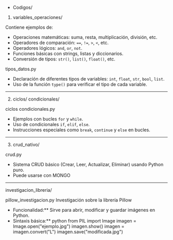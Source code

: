 * Codigos/

 1. variables_operaciones/


Contiene ejemplos de:

- Operaciones matemáticas: suma, resta, multiplicación, división, etc.
- Operadores de comparación: `==`, `!=`, `>`, `<`, etc.
- Operadores lógicos: `and`, `or`, `not`.
- Funciones básicas con strings, listas y diccionarios.
- Conversión de tipos: `str()`, `list()`, `float()`, etc.

 tipos_datos.py
- Declaración de diferentes tipos de variables: `int`, `float`, `str`, `bool`, `list`.
- Uso de la función `type()` para verificar el tipo de cada variable.

---

2. ciclos/
condicionales/

 ciclos
 condicionales.py
- Ejemplos con bucles `for` y `while`.
- Uso de condicionales `if`, `elif`, `else`.
- Instrucciones especiales como `break`, `continue` y `else` en bucles.

---

3. crud_nativo/

crud.py
- Sistema CRUD básico (Crear, Leer, Actualizar, Eliminar) usando Python puro.
- Puede usarse con MONGO

---

investigacion_libreria/

pillow_investigacion.py
Investigación sobre la librería Pillow

-  Funcionalidad:** Sirve para abrir, modificar y guardar imágenes en Python.
-  Sintaxis básica:**
  python
  from PIL import Image
  imagen = Image.open("ejemplo.jpg")
  imagen.show()
  imagen = imagen.convert("L")
  imagen.save("modificada.jpg")
